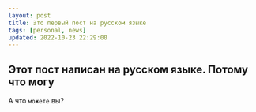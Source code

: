 ```yaml
---
layout: post
title: Это первый пост на русском языке
tags: [personal, news]
updated: 2022-10-23 22:29:00
---
```


## Этот пост написан на русском языке. Потому что могу

А что `можете` вы?
